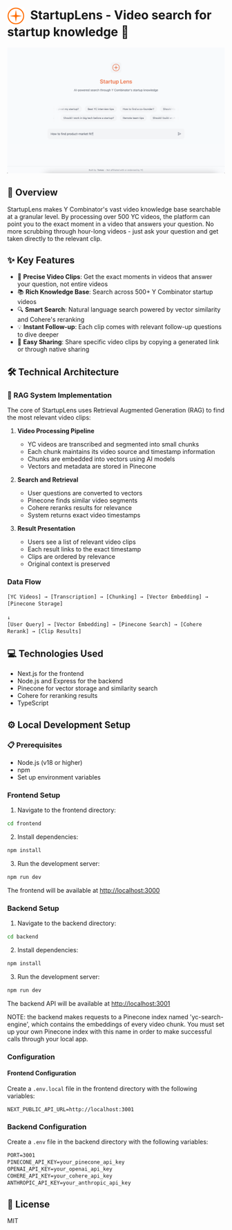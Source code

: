 # <img src="frontend/public/logo.svg" width="40" height="40" align="center" alt="StartupLens Logo">&nbsp;&nbsp;StartupLens - Video search for startup knowledge 🎥

![StartupLens Screenshot](frontend/public/app-screenshot.png)

## 📖 Overview

StartupLens makes Y Combinator's vast video knowledge base searchable at a granular level. By processing over 500 YC videos, the platform can point you to the exact moment in a video that answers your question. No more scrubbing through hour-long videos - just ask your question and get taken directly to the relevant clip.

## ✨ Key Features

- 🎯 **Precise Video Clips**: Get the exact moments in videos that answer your question, not entire videos
- 📚 **Rich Knowledge Base**: Search across 500+ Y Combinator startup videos
- 🔍 **Smart Search**: Natural language search powered by vector similarity and Cohere's reranking
- 💡 **Instant Follow-up**: Each clip comes with relevant follow-up questions to dive deeper
- 🔗 **Easy Sharing**: Share specific video clips by copying a generated link or through native sharing

## 🛠️ Technical Architecture

### 🧩 RAG System Implementation

The core of StartupLens uses Retrieval Augmented Generation (RAG) to find the most relevant video clips:

1. **Video Processing Pipeline**
   - YC videos are transcribed and segmented into small chunks
   - Each chunk maintains its video source and timestamp information
   - Chunks are embedded into vectors using AI models
   - Vectors and metadata are stored in Pinecone

2. **Search and Retrieval**
   - User questions are converted to vectors
   - Pinecone finds similar video segments
   - Cohere reranks results for relevance
   - System returns exact video timestamps

3. **Result Presentation**
   - Users see a list of relevant video clips
   - Each result links to the exact timestamp
   - Clips are ordered by relevance
   - Original context is preserved

### Data Flow

```
[YC Videos] → [Transcription] → [Chunking] → [Vector Embedding] → [Pinecone Storage]
                                                                         ↓
[User Query] → [Vector Embedding] → [Pinecone Search] → [Cohere Rerank] → [Clip Results]
```

## 💻 Technologies Used

- Next.js for the frontend
- Node.js and Express for the backend
- Pinecone for vector storage and similarity search
- Cohere for reranking results
- TypeScript

## ⚙️ Local Development Setup

### 📋 Prerequisites

- Node.js (v18 or higher)
- npm
- Set up environment variables

### Frontend Setup

1. Navigate to the frontend directory:
```bash
cd frontend
```

2. Install dependencies:
```bash
npm install
```

3. Run the development server:
```bash
npm run dev
```

The frontend will be available at [http://localhost:3000](http://localhost:3000)

### Backend Setup

1. Navigate to the backend directory:
```bash
cd backend
```

2. Install dependencies:
```bash
npm install
```

3. Run the development server:
```bash
npm run dev
```

The backend API will be available at [http://localhost:3001](http://localhost:3001)

NOTE: the backend makes requests to a Pinecone index named 'yc-search-engine', which contains the embeddings of every video chunk. You must set up your own Pinecone index with this name in order to make successful calls through your local app. 

### Configuration 

#### Frontend Configuration
Create a `.env.local` file in the frontend directory with the following variables:
```env
NEXT_PUBLIC_API_URL=http://localhost:3001
```

### Backend Configuration
Create a `.env` file in the backend directory with the following variables:
```env
PORT=3001
PINECONE_API_KEY=your_pinecone_api_key
OPENAI_API_KEY=your_openai_api_key
COHERE_API_KEY=your_cohere_api_key 
ANTHROPIC_API_KEY=your_anthropic_api_key
```

## 📄 License 

MIT

